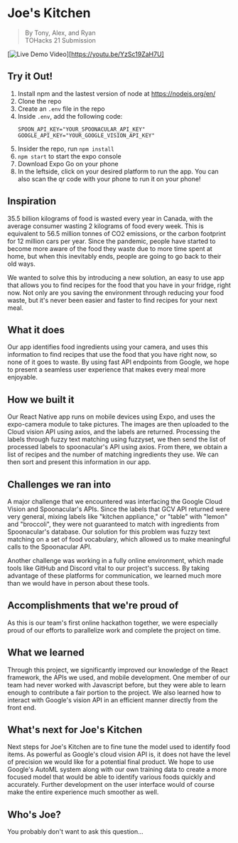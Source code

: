 # Joe's Kitchen

> By Tony, Alex, and Ryan  
> TOHacks 21 Submission

[![Live Demo Video](https://www.youtube.com/watch?v=YzSc19ZaH7U/0.jpg)][https://youtu.be/YzSc19ZaH7U]

## Try it Out!
1. Install npm and the lastest version of node at https://nodejs.org/en/
2. Clone the repo
3. Create an `.env` file in the repo
4. Inside `.env`, add the following code: 
   ```
   SPOON_API_KEY="YOUR_SPOONACULAR_API_KEY"
   GOOGLE_API_KEY="YOUR_GOOGLE_VISION_API_KEY"
   ```
5. Insider the repo, run `npm install`
6. `npm start` to start the expo console
7. Download Expo Go on your phone
8. In the leftside, click on your desired platform to run the app. You can also scan the qr code with your phone to run it on your phone!

## Inspiration
35.5 billion kilograms of food is wasted every year in Canada, with the average consumer wasting 2 kilograms of food every week. This is equivalent to 56.5 million tonnes of CO2 emissions, or the carbon footprint for 12 million cars per year. Since the pandemic, people have started to become more aware of the food they waste due to more time spent at home, but when this inevitably ends, people are going to go back to their old ways.

We wanted to solve this by introducing a new solution, an easy to use app that allows you to find recipes for the food that you have in your fridge, right now. Not only are you saving the environment through reducing your food waste, but it's never been easier and faster to find recipes for your next meal.

## What it does
Our app identifies food ingredients using your camera, and uses this information to find recipes that use the food that you have right now, so none of it goes to waste. By using fast API endpoints from Google, we hope to present a seamless user experience that makes every meal more enjoyable.

## How we built it
Our React Native app runs on mobile devices using Expo, and uses the expo-camera module to take pictures. The images are then uploaded to the Cloud vision API using axios, and the labels are returned. Processing the labels through fuzzy text matching using fuzzyset, we then send the list of processed labels to spoonacular's API using axios. From there, we obtain a list of recipes and the number of matching ingredients they use. We can then sort and present this information in our app.

## Challenges we ran into
A major challenge that we encountered was interfacing the Google Cloud Vision and Spoonacular's APIs. Since the labels that GCV API returned were very general, mixing labels like "kitchen appliance," or "table" with "lemon" and "broccoli", they were not guaranteed to match with ingredients from Spoonacular's database. Our solution for this problem was fuzzy text matching on a set of food vocabulary, which allowed us to make meaningful calls to the Spoonacular API.

Another challenge was working in a fully online environment, which made tools like GitHub and Discord vital to our project's success. By taking advantage of these platforms for communication, we learned much more than we would have in person about these tools.

## Accomplishments that we're proud of
As this is our team's first online hackathon together, we were especially proud of our efforts to parallelize work and complete the project on time.

## What we learned
Through this project, we significantly improved our knowledge of the React framework, the APIs we used, and mobile development. One member of our team had never worked with Javascript before, but they were able to learn enough to contribute a fair portion to the project. We also learned how to interact with Google's vision API in an efficient manner directly from the front end.

## What's next for Joe's Kitchen
Next steps for Joe's Kitchen are to fine tune the model used to identify food items. As powerful as Google's cloud vision API is, it does not have the level of precision we would like for a potential final product. We hope to use Google's AutoML system along with our own training data to create a more focused model that would be able to identify various foods quickly and accurately. Further development on the user interface would of course make the entire experience much smoother as well.

## Who's Joe?
You probably don't want to ask this question...
